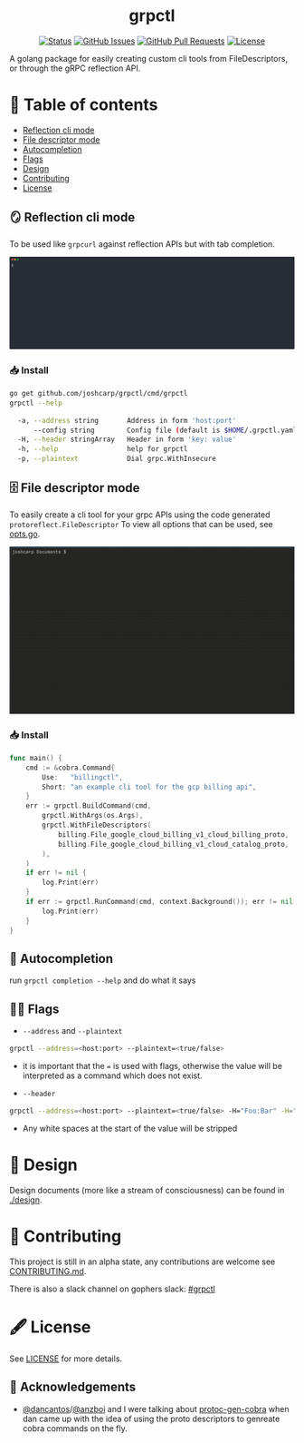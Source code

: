 <h1 align="center">grpctl</h1>

<div align="center">

[![Status](https://img.shields.io/badge/status-active-success.svg)]()
[![GitHub Issues](https://img.shields.io/github/issues/joshcarp/grpctl)](https://github.com/joshcarp/grpctl/issues)
[![GitHub Pull Requests](https://img.shields.io/github/issues-pr/joshcarp/grpctl)](https://github.com/joshcarp/grpctl/pulls)
[![License](https://img.shields.io/badge/license-apache2-blue.svg)](/LICENSE)

</div>

A golang package for easily creating custom cli tools from FileDescriptors, or through the gRPC reflection API. 

# 📖 Table of contents

- [Reflection cli mode](#reflection-cli-mode)
- [File descriptor mode](#file-descriptor-mode)
- [Autocompletion](#autocompletion)
- [Flags](#flags)
- [Design](#design)
- [Contributing](#contributing)
- [License](#license)

## 🪞 Reflection cli mode <a name = "reflection-cli-mode"></a>

To be used like `grpcurl` against reflection APIs but with tab completion.

![grpctl](./grpctl.svg)

### 📥 Install

```bash
go get github.com/joshcarp/grpctl/cmd/grpctl
grpctl --help
```

[embedmd]:# (cmd/grpctl/docs/grpctl.md bash /  -a/ /WithInsecure/)
```bash
  -a, --address string       Address in form 'host:port'
      --config string        Config file (default is $HOME/.grpctl.yaml)
  -H, --header stringArray   Header in form 'key: value'
  -h, --help                 help for grpctl
  -p, --plaintext            Dial grpc.WithInsecure
```

## 🗄️ File descriptor mode <a name = "file-descriptor-mode"></a>

To easily create a cli tool for your grpc APIs using the code generated `protoreflect.FileDescriptor`
To view all options that can be used, see [opts.go](opts.go).

![examplectl](./examplectl.gif)

### 📥 Install

[embedmd]:# (cmd/billingctl/main.go go /func main/ $)
```go
func main() {
	cmd := &cobra.Command{
		Use:   "billingctl",
		Short: "an example cli tool for the gcp billing api",
	}
	err := grpctl.BuildCommand(cmd,
		grpctl.WithArgs(os.Args),
		grpctl.WithFileDescriptors(
			billing.File_google_cloud_billing_v1_cloud_billing_proto,
			billing.File_google_cloud_billing_v1_cloud_catalog_proto,
		),
	)
	if err != nil {
		log.Print(err)
	}
	if err := grpctl.RunCommand(cmd, context.Background()); err != nil {
		log.Print(err)
	}
}
```

## 🤖 Autocompletion <a name = "autocompletion"></a>

run `grpctl completion --help` and do what it says

## 🏳️‍🌈 Flags <a name = "flags"></a>

- `--address` and `--plaintext`
```bash
grpctl --address=<host:port> --plaintext=<true/false>
```
  - it is important that the `=` is used with flags, otherwise the value will be interpreted as a command which does not exist.

- `--header`
```bash
grpctl --address=<host:port> --plaintext=<true/false> -H="Foo:Bar" -H="Bar: Foo"
```
  - Any white spaces at the start of the value will be stripped

# 🧠 Design <a name = "design"></a>

Design documents (more like a stream of consciousness) can be found in [./design](./design).

# 🔧 Contributing <a name = "contributing"></a>

This project is still in an alpha state, any contributions are welcome see [CONTRIBUTING.md](CONTRIBUTING.md).

There is also a slack channel on gophers slack: [#grpctl](https://gophers.slack.com/archives/C02CAH9NP7H)

# 🖋️ License <a name = "license"></a>

See [LICENSE](LICENSE) for more details.

## 🎉 Acknowledgements <a name = "acknowledgement"></a>
- [@dancantos](https://github.com/dancantos)/[@anzboi](https://github.com/anzboi) and I were talking about [protoc-gen-cobra](https://github.com/fiorix/protoc-gen-cobra) when dan came up with the idea of using the proto descriptors to genreate cobra commands on the fly.
 
